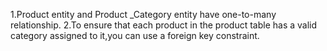 1.Product entity and Product _Category entity have one-to-many relationship.
2.To ensure that each product in the product  table  has a valid category assigned to it,you can use a foreign key constraint.
